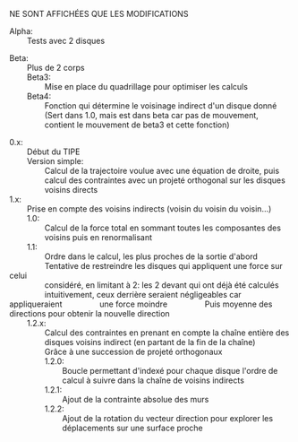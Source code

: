 NE SONT AFFICHÉES QUE LES MODIFICATIONS  
  
Alpha:  
&nbsp;&nbsp;&nbsp;&nbsp;&nbsp;&nbsp;&nbsp;&nbsp;Tests avec 2 disques  

Beta:  
&nbsp;&nbsp;&nbsp;&nbsp;&nbsp;&nbsp;&nbsp;&nbsp;Plus de 2 corps  
&nbsp;&nbsp;&nbsp;&nbsp;&nbsp;&nbsp;&nbsp;&nbsp;Beta3:  
&nbsp;&nbsp;&nbsp;&nbsp;&nbsp;&nbsp;&nbsp;&nbsp;&nbsp;&nbsp;&nbsp;&nbsp;&nbsp;&nbsp;&nbsp;&nbsp;Mise en place du quadrillage pour optimiser les calculs  
&nbsp;&nbsp;&nbsp;&nbsp;&nbsp;&nbsp;&nbsp;&nbsp;Beta4:  
&nbsp;&nbsp;&nbsp;&nbsp;&nbsp;&nbsp;&nbsp;&nbsp;&nbsp;&nbsp;&nbsp;&nbsp;&nbsp;&nbsp;&nbsp;&nbsp;Fonction qui détermine le voisinage indirect d'un disque donné
&nbsp;&nbsp;&nbsp;&nbsp;&nbsp;&nbsp;&nbsp;&nbsp;&nbsp;&nbsp;&nbsp;&nbsp;&nbsp;&nbsp;&nbsp;&nbsp;(Sert dans 1.0, mais est dans beta car pas de mouvement,
&nbsp;&nbsp;&nbsp;&nbsp;&nbsp;&nbsp;&nbsp;&nbsp;&nbsp;&nbsp;&nbsp;&nbsp;&nbsp;&nbsp;&nbsp;&nbsp;contient le mouvement de beta3 et cette fonction)  
  
0.x:  
&nbsp;&nbsp;&nbsp;&nbsp;&nbsp;&nbsp;&nbsp;&nbsp;Début du TIPE  
&nbsp;&nbsp;&nbsp;&nbsp;&nbsp;&nbsp;&nbsp;&nbsp;Version simple:  
&nbsp;&nbsp;&nbsp;&nbsp;&nbsp;&nbsp;&nbsp;&nbsp;&nbsp;&nbsp;&nbsp;&nbsp;&nbsp;&nbsp;&nbsp;&nbsp;Calcul de la trajectoire voulue avec une équation de droite, puis 			
&nbsp;&nbsp;&nbsp;&nbsp;&nbsp;&nbsp;&nbsp;&nbsp;&nbsp;&nbsp;&nbsp;&nbsp;&nbsp;&nbsp;&nbsp;&nbsp;calcul des contraintes avec un projeté orthogonal sur les disques 			
&nbsp;&nbsp;&nbsp;&nbsp;&nbsp;&nbsp;&nbsp;&nbsp;&nbsp;&nbsp;&nbsp;&nbsp;&nbsp;&nbsp;&nbsp;&nbsp;voisins directs  
1.x:  
&nbsp;&nbsp;&nbsp;&nbsp;&nbsp;&nbsp;&nbsp;&nbsp;Prise en compte des voisins indirects (voisin du voisin du voisin...)  
&nbsp;&nbsp;&nbsp;&nbsp;&nbsp;&nbsp;&nbsp;&nbsp;1.0:  
&nbsp;&nbsp;&nbsp;&nbsp;&nbsp;&nbsp;&nbsp;&nbsp;&nbsp;&nbsp;&nbsp;&nbsp;&nbsp;&nbsp;&nbsp;&nbsp;Calcul de la force total en sommant toutes les composantes des
&nbsp;&nbsp;&nbsp;&nbsp;&nbsp;&nbsp;&nbsp;&nbsp;&nbsp;&nbsp;&nbsp;&nbsp;&nbsp;&nbsp;&nbsp;&nbsp;voisins puis en renormalisant  
&nbsp;&nbsp;&nbsp;&nbsp;&nbsp;&nbsp;&nbsp;&nbsp;1.1:  
&nbsp;&nbsp;&nbsp;&nbsp;&nbsp;&nbsp;&nbsp;&nbsp;&nbsp;&nbsp;&nbsp;&nbsp;&nbsp;&nbsp;&nbsp;&nbsp;Ordre dans le calcul, les plus proches de la sortie d'abord
&nbsp;&nbsp;&nbsp;&nbsp;&nbsp;&nbsp;&nbsp;&nbsp;&nbsp;&nbsp;&nbsp;&nbsp;&nbsp;&nbsp;&nbsp;&nbsp;Tentative de restreindre les disques qui appliquent une force sur celui 		
&nbsp;&nbsp;&nbsp;&nbsp;&nbsp;&nbsp;&nbsp;&nbsp;&nbsp;&nbsp;&nbsp;&nbsp;&nbsp;&nbsp;&nbsp;&nbsp;considéré, en limitant à 2: les 2 devant qui ont déjà été calculés
&nbsp;&nbsp;&nbsp;&nbsp;&nbsp;&nbsp;&nbsp;&nbsp;&nbsp;&nbsp;&nbsp;&nbsp;&nbsp;&nbsp;&nbsp;&nbsp;intuitivement, ceux derrière seraient négligeables car appliqueraient
&nbsp;&nbsp;&nbsp;&nbsp;&nbsp;&nbsp;&nbsp;&nbsp;&nbsp;&nbsp;&nbsp;&nbsp;&nbsp;&nbsp;&nbsp;&nbsp;une force moindre
&nbsp;&nbsp;&nbsp;&nbsp;&nbsp;&nbsp;&nbsp;&nbsp;&nbsp;&nbsp;&nbsp;&nbsp;&nbsp;&nbsp;&nbsp;&nbsp;Puis moyenne des directions pour obtenir la nouvelle direction  
&nbsp;&nbsp;&nbsp;&nbsp;&nbsp;&nbsp;&nbsp;&nbsp;1.2.x:  
&nbsp;&nbsp;&nbsp;&nbsp;&nbsp;&nbsp;&nbsp;&nbsp;&nbsp;&nbsp;&nbsp;&nbsp;&nbsp;&nbsp;&nbsp;&nbsp;Calcul des contraintes en prenant en compte la chaîne entière des
&nbsp;&nbsp;&nbsp;&nbsp;&nbsp;&nbsp;&nbsp;&nbsp;&nbsp;&nbsp;&nbsp;&nbsp;&nbsp;&nbsp;&nbsp;&nbsp;disques voisins indirect (en partant de la fin de la chaîne)
&nbsp;&nbsp;&nbsp;&nbsp;&nbsp;&nbsp;&nbsp;&nbsp;&nbsp;&nbsp;&nbsp;&nbsp;&nbsp;&nbsp;&nbsp;&nbsp;Grâce à une succession de projeté orthogonaux  
&nbsp;&nbsp;&nbsp;&nbsp;&nbsp;&nbsp;&nbsp;&nbsp;&nbsp;&nbsp;&nbsp;&nbsp;&nbsp;&nbsp;&nbsp;&nbsp;1.2.0:  
&nbsp;&nbsp;&nbsp;&nbsp;&nbsp;&nbsp;&nbsp;&nbsp;&nbsp;&nbsp;&nbsp;&nbsp;&nbsp;&nbsp;&nbsp;&nbsp;&nbsp;&nbsp;&nbsp;&nbsp;&nbsp;&nbsp;&nbsp;&nbsp;Boucle permettant d'indexé pour chaque disque l'ordre de 
&nbsp;&nbsp;&nbsp;&nbsp;&nbsp;&nbsp;&nbsp;&nbsp;&nbsp;&nbsp;&nbsp;&nbsp;&nbsp;&nbsp;&nbsp;&nbsp;&nbsp;&nbsp;&nbsp;&nbsp;&nbsp;&nbsp;&nbsp;&nbsp;calcul à suivre dans la chaîne de voisins indirects  
&nbsp;&nbsp;&nbsp;&nbsp;&nbsp;&nbsp;&nbsp;&nbsp;&nbsp;&nbsp;&nbsp;&nbsp;&nbsp;&nbsp;&nbsp;&nbsp;1.2.1:  
&nbsp;&nbsp;&nbsp;&nbsp;&nbsp;&nbsp;&nbsp;&nbsp;&nbsp;&nbsp;&nbsp;&nbsp;&nbsp;&nbsp;&nbsp;&nbsp;&nbsp;&nbsp;&nbsp;&nbsp;&nbsp;&nbsp;&nbsp;&nbsp;Ajout de la contrainte absolue des murs  
&nbsp;&nbsp;&nbsp;&nbsp;&nbsp;&nbsp;&nbsp;&nbsp;&nbsp;&nbsp;&nbsp;&nbsp;&nbsp;&nbsp;&nbsp;&nbsp;1.2.2:  
&nbsp;&nbsp;&nbsp;&nbsp;&nbsp;&nbsp;&nbsp;&nbsp;&nbsp;&nbsp;&nbsp;&nbsp;&nbsp;&nbsp;&nbsp;&nbsp;&nbsp;&nbsp;&nbsp;&nbsp;&nbsp;&nbsp;&nbsp;&nbsp;Ajout de la rotation du vecteur direction pour explorer les 				
&nbsp;&nbsp;&nbsp;&nbsp;&nbsp;&nbsp;&nbsp;&nbsp;&nbsp;&nbsp;&nbsp;&nbsp;&nbsp;&nbsp;&nbsp;&nbsp;&nbsp;&nbsp;&nbsp;&nbsp;&nbsp;&nbsp;&nbsp;&nbsp;déplacements sur une surface proche
